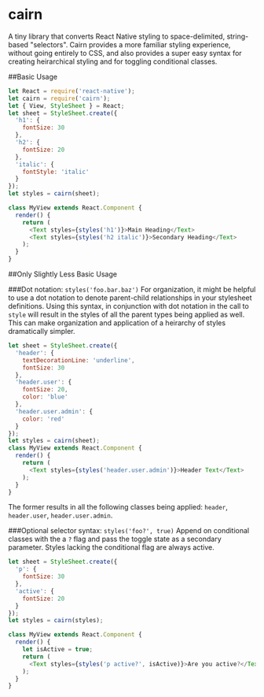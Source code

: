 # cairn
A tiny library that converts React Native styling to space-delimited, string-based "selectors".  Cairn provides a more familiar styling experience, without going entirely to CSS, and also provides a super easy syntax for creating heirarchical styling and for toggling conditional classes.

##Basic Usage

```javascript
let React = require('react-native');
let cairn = require('cairn');
let { View, StyleSheet } = React;
let sheet = StyleSheet.create({
  'h1': {
    fontSize: 30
  },
  'h2': {
    fontSize: 20
  },
  'italic': {
    fontStyle: 'italic'
  }
});
let styles = cairn(sheet);

class MyView extends React.Component {
  render() {
    return (
      <Text styles={styles('h1')}>Main Heading</Text>
      <Text styles={styles('h2 italic')}>Secondary Heading</Text>
    );
  }
}
````

##Only Slightly Less Basic Usage

###Dot notation: `styles('foo.bar.baz')`
For organization, it might be helpful to use a dot notation to denote parent-child relationships in your stylesheet definitions.  Using this syntax, in conjunction with dot notation in the call to `style` will result in the styles of all the parent types being applied as well.  This can make organization and application of a heirarchy of styles dramatically simpler.

````javascript
let sheet = StyleSheet.create({
  'header': {
    textDecorationLine: 'underline',
    fontSize: 30
  },
  'header.user': {
    fontSize: 20,
    color: 'blue'
  },
  'header.user.admin': {
    color: 'red'
  }
});
let styles = cairn(sheet);
class MyView extends React.Component {
  render() {
    return (
      <Text styles={styles('header.user.admin')}>Header Text</Text>
    );
  }
}
````

The former results in all the following classes being applied: `header`, `header.user`, `header.user.admin`.


###Optional selector syntax: `styles('foo?', true)`
Append on conditional classes with the a `?` flag and pass the toggle state as a secondary parameter.  Styles lacking the conditional flag are always active.

````javascript
let sheet = StyleSheet.create({
  'p': {
    fontSize: 30
  },
  'active': {
    fontSize: 20
  }
});
let styles = cairn(styles);

class MyView extends React.Component {
  render() {
    let isActive = true;
    return (
      <Text styles={styles('p active?', isActive)}>Are you active?</Text>
    );
  }
}
````
